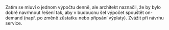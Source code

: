Zatím se mluví o jednom výpočtu denně, ale architekt naznačil, že by bylo dobré navrhnout řešení tak, aby v budoucnu šel výpočet spouštět on-demand (např. po změně zůstatku nebo připsání výplaty). Zvážit při návrhu service.
